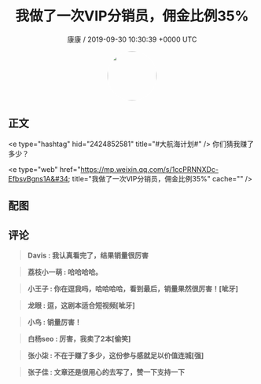 <h1 align="center">我做了一次VIP分销员，佣金比例35%</h1>
<p align="center">
    <a>康康 / 2019-09-30 10:30:39 &#43;0000 UTC</a>
</p>

<div align="center">
    <img src="https://images.zsxq.com/Fig3DNyCzoc8szKkJH_q_rq1aRqB?e=1590940799&amp;token=kIxbL07-8jAj8w1n4s9zv64FuZZNEATmlU_Vm6zD:z0GLeKE6qp-HH15iFYRTqOYjmDI=" width="100" height="100" style="border:1px solid;border-radius:50%; color:#ffffff"/>
</div>

## 正文

<div>
&lt;e type=&#34;hashtag&#34; hid=&#34;2424852581&#34; title=&#34;#大航海计划#&#34; /&gt; 你们猜我赚了多少？

&lt;e type=&#34;web&#34; href=&#34;https://mp.weixin.qq.com/s/1ccPRNNXDc-EfbsvBgns1A&#34; title=&#34;我做了一次VIP分销员，佣金比例35%&#34; cache=&#34;&#34; /&gt;
</div>

## 配图
<div class="image" align="center">

</div>

## 评论

<div align="left">
<div>

<blockquote >
<span> <strong>Davis : 我认真看完了，结果销量很厉害 </strong></span>
</blockquote>

<blockquote >
<span> <strong>荔枝小一萌 : 哈哈哈哈。 </strong></span>
</blockquote>

<blockquote >
<span> <strong>小王子 : 你在逗我吗，哈哈哈哈，看到最后，销量果然很厉害！[呲牙] </strong></span>
</blockquote>

<blockquote >
<span> <strong>龙眼 : 逗，这剧本适合短视频[呲牙] </strong></span>
</blockquote>

<blockquote >
<span> <strong>小鸟 : 销量厉害！ </strong></span>
</blockquote>

<blockquote >
<span> <strong>白杨seo : 厉害，我卖了2本[偷笑] </strong></span>
</blockquote>

<blockquote >
<span> <strong>张小柒 : 不在于赚了多少，这份参与感就足以价值连城[强] </strong></span>
</blockquote>

<blockquote >
<span> <strong>张子佳 : 文章还是很用心的去写了，赞一下支持一下 </strong></span>
</blockquote>

</div>
</div>